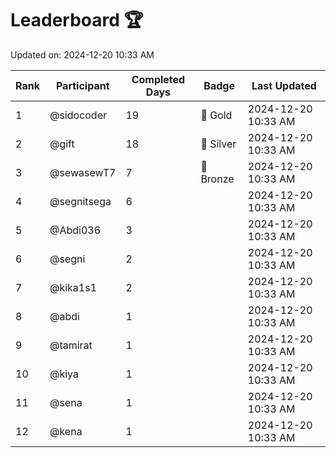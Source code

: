 # Leaderboard 🏆

Updated on: 2024-12-20 10:33 AM

| Rank | Participant       | Completed Days | Badge      | Last Updated         |
|------|-------------------|----------------|------------|----------------------|
| 1    | @sidocoder        | 19             | 🏅 Gold     | 2024-12-20 10:33 AM |
| 2    | @gift             | 18             | 🥈 Silver   | 2024-12-20 10:33 AM |
| 3    | @sewasewT7        | 7              | 🥉 Bronze   | 2024-12-20 10:33 AM |
| 4    | @segnitsega       | 6              |            | 2024-12-20 10:33 AM |
| 5    | @Abdi036          | 3              |            | 2024-12-20 10:33 AM |
| 6    | @segni            | 2              |            | 2024-12-20 10:33 AM |
| 7    | @kika1s1          | 2              |            | 2024-12-20 10:33 AM |
| 8    | @abdi             | 1              |            | 2024-12-20 10:33 AM |
| 9    | @tamirat          | 1              |            | 2024-12-20 10:33 AM |
| 10   | @kiya             | 1              |            | 2024-12-20 10:33 AM |
| 11   | @sena             | 1              |            | 2024-12-20 10:33 AM |
| 12   | @kena             | 1              |            | 2024-12-20 10:33 AM |
